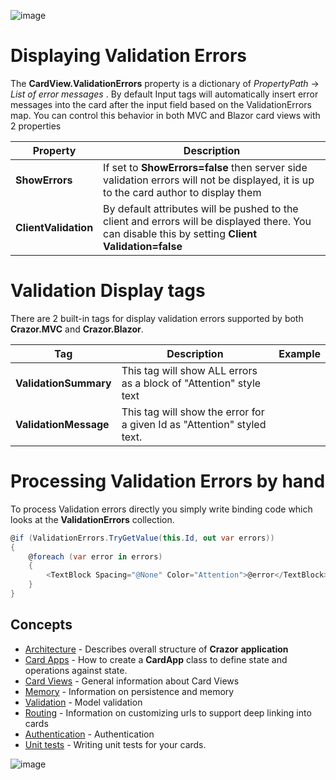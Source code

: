 

![image](https://user-images.githubusercontent.com/17789481/197238565-e3f895d0-6def-4d41-aba2-721d5432b1ef.png)

# Displaying Validation Errors

The **CardView.ValidationErrors** property is a dictionary of *PropertyPath* -> *List of error messages* .  By default Input tags will automatically insert error messages into the card after the input field based on the ValidationErrors map. You can control this behavior in both MVC and Blazor card views with 2 properties

| Property             | Description                                                  |
| -------------------- | ------------------------------------------------------------ |
| **ShowErrors**       | If set to **ShowErrors=false** then server side validation errors will not be displayed, it is up to the card author to display them |
| **ClientValidation** | By default attributes will be pushed to the client and errors will be displayed there. You can disable this by setting **Client Validation=false** |



#  Validation Display tags

There are 2 built-in tags for display validation errors supported by both **Crazor.MVC** and **Crazor.Blazor**.

| Tag                   | Description                                                  | Example                                      |
| --------------------- | ------------------------------------------------------------ | -------------------------------------------- |
| **ValidationSummary** | This tag will show ALL errors as a block of "Attention" style text | **<ValidationSummary/>**                     |
| **ValidationMessage** | This tag will show the error for a given Id as "Attention" styled text. | **<ValidationMessage Id="Model.Birthday"/>** |

# Processing Validation Errors by hand

To process Validation errors directly you simply write binding code which looks at the **ValidationErrors** collection.

``` C#
@if (ValidationErrors.TryGetValue(this.Id, out var errors))
{
    @foreach (var error in errors)
    {
        <TextBlock Spacing="@None" Color="Attention">@error</TextBlock>
    }
}
```

## Concepts

* [Architecture](Architecture.md) - Describes overall structure of  **Crazor** **application**
* [Card Apps](CardApp.md) - How to create a **CardApp** class to define state and operations against state.
* [Card Views](CardView.md) - General information about Card Views
* [Memory](Memory.md) - Information on persistence and memory 
* [Validation](Validation.md) - Model validation
* [Routing](RoutingCards.md) - Information on customizing urls to support deep linking into cards
* [Authentication](authentication.md) - Authentication
* [Unit tests](UnitTests.md) - Writing unit tests for your cards.

![image](https://user-images.githubusercontent.com/17789481/197365048-6a74c3d5-85cd-4c04-a07a-eef2a46e0ddf.png)
